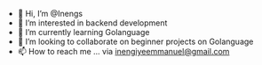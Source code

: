 - 👋 Hi, I’m @Inengs
- 👀 I’m interested in backend development
- 🌱 I’m currently learning Golanguage
- 💞️ I’m looking to collaborate on beginner projects on Golanguage
- 📫 How to reach me ... via inengiyeemmanuel@gmail.com

<!---
Inengs/Inengs is a ✨ special ✨ repository because its `README.md` (this file) appears on your GitHub profile.
You can click the Preview link to take a look at your changes.
--->
